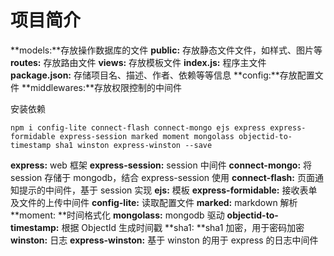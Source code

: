 # 项目简介

**models:**存放操作数据库的文件
**public:** 存放静态文件文件，如样式、图片等
**routes:** 存放路由文件
**views:** 存放模板文件
**index.js:** 程序主文件
**package.json:** 存储项目名、描述、作者、依赖等等信息
**config:**存放配置文件
**middlewares:**存放权限控制的中间件

安装依赖
```
npm i config-lite connect-flash connect-mongo ejs express express-formidable express-session marked moment mongolass objectid-to-timestamp sha1 winston express-winston --save
```

**express:** web 框架
**express-session:** session 中间件
**connect-mongo:** 将 session 存储于 mongodb，结合 express-session 使用
**connect-flash:** 页面通知提示的中间件，基于 session 实现
**ejs:** 模板
**express-formidable:** 接收表单及文件的上传中间件
**config-lite:** 读取配置文件
**marked:** markdown 解析
**moment: **时间格式化
**mongolass:** mongodb 驱动
**objectid-to-timestamp:** 根据 ObjectId 生成时间戳
**sha1: **sha1 加密，用于密码加密
**winston:** 日志
**express-winston:** 基于 winston 的用于 express 的日志中间件